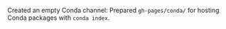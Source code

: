 Created an empty Conda channel: Prepared `gh-pages/conda/` for hosting Conda packages with `conda index`.